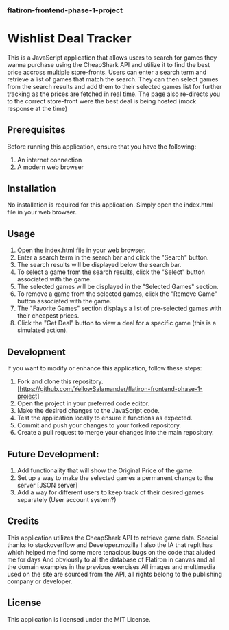 ### flatiron-frontend-phase-1-project
# Wishlist Deal Tracker
This is a JavaScript application that allows users to search for games they wanna purchase using the CheapShark API and utilize it to find the best price accross multiple store-fronts. Users can enter a search term and retrieve a list of games that match the search. They can then select games from the search results and add them to their selected games list for further tracking as the prices are fetched in real time. The page also re-directs you to the correct store-front were the best deal is being hosted (mock response at the time)

## Prerequisites
Before running this application, ensure that you have the following:

1. An internet connection
2. A modern web browser

## Installation
No installation is required for this application. Simply open the index.html file in your web browser.

## Usage
1. Open the index.html file in your web browser.
2. Enter a search term in the search bar and click the "Search" button.
3. The search results will be displayed below the search bar.
4. To select a game from the search results, click the "Select" button associated with the game.
5. The selected games will be displayed in the "Selected Games" section.
6. To remove a game from the selected games, click the "Remove Game" button associated with the game.
7. The "Favorite Games" section displays a list of pre-selected games with their cheapest prices.
8. Click the "Get Deal" button to view a deal for a specific game (this is a simulated action).

## Development
If you want to modify or enhance this application, follow these steps:

1. Fork and clone this repository. [https://github.com/YellowSalamander/flatiron-frontend-phase-1-project]
2. Open the project in your preferred code editor.
3. Make the desired changes to the JavaScript code.
4. Test the application locally to ensure it functions as expected.
5. Commit and push your changes to your forked repository.
6. Create a pull request to merge your changes into the main repository.

## Future Development:
1. Add functionality that will show the Original Price of the game.
2. Set up a way to make the selected games a permanent change to the server [JSON server]
3. Add a way for different users to keep track of their desired games separately (User account system?)

## Credits
This application utilizes the CheapShark API to retrieve game data.
Special thanks to stackoverflow and Developer.mozilla !
also the IA that replt has which helped me find some more tenacious bugs on the code that aluded me for days
And obviously to all the database of Flatiron in canvas and all the domain examples in the previous exercises
All images and multimedia used on the site are sourced from the API, all rights belong to the publishing company or developer.


## License
This application is licensed under the MIT License.